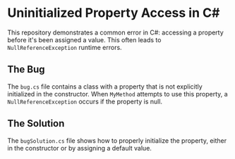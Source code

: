 # Uninitialized Property Access in C#

This repository demonstrates a common error in C#: accessing a property before it's been assigned a value. This often leads to `NullReferenceException` runtime errors.

## The Bug
The `bug.cs` file contains a class with a property that is not explicitly initialized in the constructor.  When `MyMethod` attempts to use this property, a `NullReferenceException` occurs if the property is null.

## The Solution
The `bugSolution.cs` file shows how to properly initialize the property, either in the constructor or by assigning a default value.